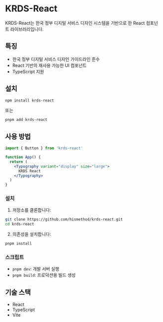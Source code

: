 # KRDS-React

KRDS-React는 한국 정부 디지털 서비스 디자인 시스템을 기반으로 한 React 컴포넌트 라이브러리입니다.

## 특징

- 한국 정부 디지털 서비스 디자인 가이드라인 준수
- React 기반의 재사용 가능한 UI 컴포넌트
- TypeScript 지원

## 설치

```bash
npm install krds-react
```

또는

```bash
pnpm add krds-react
```

## 사용 방법

```jsx
import { Button } from 'krds-react'

function App() {
  return (
    <Typography variant="display" size="large">
      KRDS React
    </Typography>
  )
}
```

### 설치

1. 저장소를 클론합니다:

```bash
git clone https://github.com/hismethod/krds-react.git
cd krds-react
```

2. 의존성을 설치합니다:

```bash
pnpm install
```

### 스크립트

- `pnpm dev`: 개발 서버 실행
- `pnpm build`: 프로덕션용 빌드 생성

## 기술 스택

- React
- TypeScript
- Vite
